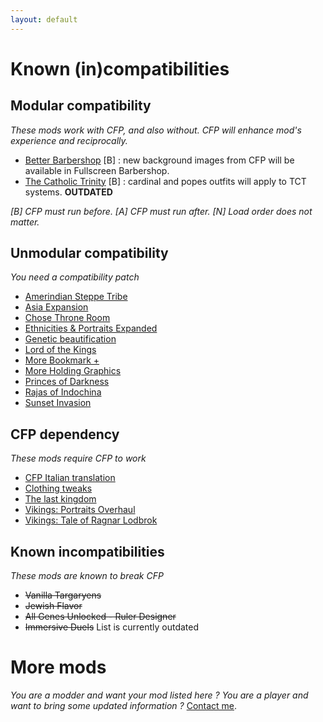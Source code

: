 ```yaml
---
layout: default
---
```


# Known (in)compatibilities

## Modular compatibility
_These mods work with CFP, and also without. CFP will enhance mod's experience and reciprocally._
* [Better Barbershop](https://steamcommunity.com/sharedfiles/filedetails/?id=2220326926) [B] : new background images from CFP will be available in Fullscreen Barbershop.
* [The Catholic Trinity](https://steamcommunity.com/sharedfiles/filedetails/?id=2730456007) [B] : cardinal and popes outfits will apply to TCT systems. **OUTDATED**

_[B] CFP must run before. [A] CFP must run after. [N] Load order does not matter._

## Unmodular compatibility
_You need a compatibility patch_
* [Amerindian Steppe Tribe](https://steamcommunity.com/sharedfiles/filedetails/?id=2419561912)
* [Asia Expansion](https://steamcommunity.com/sharedfiles/filedetails/?id=2751451271)
* [Chose Throne Room](https://steamcommunity.com/sharedfiles/filedetails/?id=2758934813)
* [Ethnicities & Portraits Expanded](https://steamcommunity.com/sharedfiles/filedetails/?id=2507209632)
* [Genetic beautification](https://steamcommunity.com/sharedfiles/filedetails/?id=2245353882)
* [Lord of the Kings](https://steamcommunity.com/sharedfiles/filedetails/?id=2285426127)
* [More Bookmark +](https://steamcommunity.com/sharedfiles/filedetails/?id=2545492661)
* [More Holding Graphics](https://steamcommunity.com/sharedfiles/filedetails/?id=2764329234)
* [Princes of Darkness](https://steamcommunity.com/sharedfiles/filedetails/?id=2411410817)
* [Rajas of Indochina](https://steamcommunity.com/sharedfiles/filedetails/?id=2743384236)
* [Sunset Invasion](https://steamcommunity.com/sharedfiles/filedetails/?id=2435334531)

## CFP dependency
_These mods require CFP to work_
* [CFP Italian translation](https://steamcommunity.com/sharedfiles/filedetails/?id=2337681225)
* [Clothing tweaks](https://steamcommunity.com/sharedfiles/filedetails/?id=2227975248)
* [The last kingdom](https://steamcommunity.com/sharedfiles/filedetails/?id=2399201494)
* [Vikings: Portraits Overhaul](https://steamcommunity.com/sharedfiles/filedetails/?id=2435334531)
* [Vikings: Tale of Ragnar Lodbrok](https://steamcommunity.com/sharedfiles/filedetails/?id=2378311205)

## Known incompatibilities
_These mods are known to break CFP_
* ~~Vanilla Targaryens~~
* ~~Jewish Flavor~~
* ~~All Genes Unlocked - Ruler Designer~~
* ~~Immersive Duels~~
List is currently outdated

# More mods
_You are a modder and want your mod listed here ?_
_You are a player and want to bring some updated information ?_
[Contact me](https://discord.gg/tmb7cXT).
